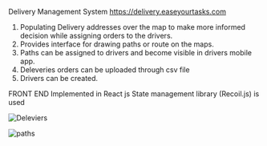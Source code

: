 Delivery Management System
https://delivery.easeyourtasks.com

1. Populating Delivery addresses over the map to make more informed decision while assigning orders to the drivers.
2. Provides interface for drawing paths or route on the maps.
3. Paths can be assigned to drivers and become visible in drivers mobile app.
4. Deleveries orders can be uploaded through csv file
5. Drivers can be created.

FRONT END
Implemented in React js 
State management library (Recoil.js) is used

   
![Deleviers](https://github.com/Harkirat31/bounce123-repo/assets/26318290/034814db-8af5-4f9b-9027-5c881a0d544f)

![paths](https://github.com/Harkirat31/bounce123-repo/assets/26318290/d357776f-935c-44c4-b6e7-c76e39647cd5)
